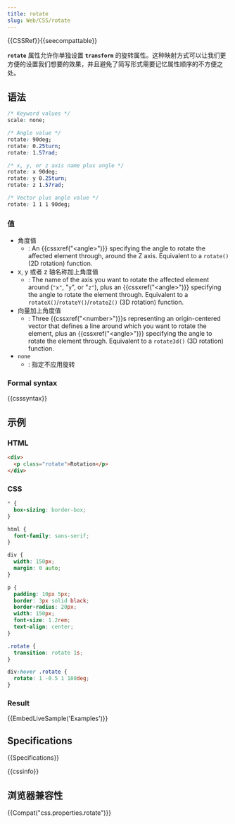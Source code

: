 ```yaml
---
title: rotate
slug: Web/CSS/rotate
---
```

{{CSSRef}}{{seecompattable}}

**`rotate`** 属性允许你单独设置 **`transform`** 的旋转属性。这种映射方式可以让我们更方便的设置我们想要的效果，并且避免了简写形式需要记忆属性顺序的不方便之处。

## 语法

```css
/* Keyword values */
scale: none;

/* Angle value */
rotate: 90deg;
rotate: 0.25turn;
rotate: 1.57rad;

/* x, y, or z axis name plus angle */
rotate: x 90deg;
rotate: y 0.25turn;
rotate: z 1.57rad;

/* Vector plus angle value */
rotate: 1 1 1 90deg;
```

### 值

- 角度值
  - : An {{cssxref("&lt;angle&gt;")}} specifying the angle to rotate the affected element through, around the Z axis. Equivalent to a `rotate()` (2D rotation) function.
- x, y 或者 z 轴名称加上角度值
  - : The name of the axis you want to rotate the affected element around (`"x"`, "`y`", or "`z"`), plus an {{cssxref("&lt;angle&gt;")}} specifying the angle to rotate the element through. Equivalent to a `rotateX()`/`rotateY()`/`rotateZ()` (3D rotation) function.
- 向量加上角度值
  - : Three {{cssxref("&lt;number&gt;")}}s representing an origin-centered vector that defines a line around which you want to rotate the element, plus an {{cssxref("&lt;angle&gt;")}} specifying the angle to rotate the element through. Equivalent to a `rotate3d()` (3D rotation) function.
- `none`
  - : 指定不应用旋转

### Formal syntax

{{csssyntax}}

## 示例

### HTML

```html
<div>
  <p class="rotate">Rotation</p>
</div>
```

### CSS

```css
* {
  box-sizing: border-box;
}

html {
  font-family: sans-serif;
}

div {
  width: 150px;
  margin: 0 auto;
}

p {
  padding: 10px 5px;
  border: 3px solid black;
  border-radius: 20px;
  width: 150px;
  font-size: 1.2rem;
  text-align: center;
}

.rotate {
  transition: rotate 1s;
}

div:hover .rotate {
  rotate: 1 -0.5 1 180deg;
}
```

### Result

{{EmbedLiveSample('Examples')}}

## Specifications

{{Specifications}}

{{cssinfo}}

## 浏览器兼容性

{{Compat("css.properties.rotate")}}
